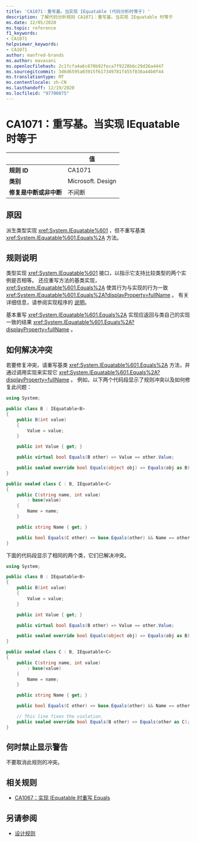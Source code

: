 ```yaml
---
title: 'CA1071：重写基。当实现 IEquatable (代码分析时等于) '
description: 了解代码分析规则 CA1071：重写基。当实现 IEquatable 时等于
ms.date: 12/05/2020
ms.topic: reference
f1_keywords:
- CA1071
helpviewer_keywords:
- CA1071
author: manfred-brands
ms.author: mavasani
ms.openlocfilehash: 2c1fcfa4a6c670b92feca7f9228b6c29d26a4447
ms.sourcegitcommit: 3d6d6595a03915f617349781f455f838a44b0f44
ms.translationtype: MT
ms.contentlocale: zh-CN
ms.lasthandoff: 12/19/2020
ms.locfileid: "97700875"
---
```

# <a name="ca1071-override-baseequals-when-implementing-iequatable"></a>CA1071：重写基。当实现 IEquatable 时等于

| | 值 |
|-|-|
| **规则 ID** |CA1071|
| **类别** |Microsoft. Design|
| **修复是中断或非中断** |不间断|

## <a name="cause"></a>原因

派生类型实现 <xref:System.IEquatable%601> ，但不重写基类 <xref:System.IEquatable%601.Equals%2A> 方法。

## <a name="rule-description"></a>规则说明

类型实现 <xref:System.IEquatable%601> 接口，以指示它支持比较类型的两个实例是否相等。 还应重写方法的基类实现， <xref:System.IEquatable%601.Equals%2A> 使其行为与实现的行为一致 <xref:System.IEquatable%601.Equals%2A?displayProperty=fullName> 。
有关详细信息，请参阅实现程序的 [说明](/dotnet/api/system.iequatable-1#notes-to-implementers)。

基本重写 <xref:System.IEquatable%601.Equals%2A> 实现应返回与类自己的实现一致的结果 <xref:System.IEquatable%601.Equals%2A?displayProperty=fullName> 。

## <a name="how-to-fix-violations"></a>如何解决冲突

若要修复冲突，请重写基类 <xref:System.IEquatable%601.Equals%2A> 方法，并通过调用实现来实现它 <xref:System.IEquatable%601.Equals%2A?displayProperty=fullName> 。
例如，以下两个代码段显示了规则冲突以及如何修复此问题：

```csharp
using System;

public class B : IEquatable<B>
{
    public B(int value)
    {
        Value = value;
    }

    public int Value { get; }

    public virtual bool Equals(B other) => Value == other.Value;

    public sealed override bool Equals(object obj) => Equals(obj as B);
}

public sealed class C : B, IEquatable<C>
{
    public C(string name, int value)
        : base(value)
    {
        Name = name;
    }

    public string Name { get; }

    public bool Equals(C other) => base.Equals(other) && Name == other.Name;
}
```

下面的代码段显示了相同的两个类，它们已解决冲突。

```csharp
using System;

public class B : IEquatable<B>
{
    public B(int value)
    {
        Value = value;
    }

    public int Value { get; }

    public virtual bool Equals(B other) => Value == other.Value;

    public sealed override bool Equals(object obj) => Equals(obj as B);
}

public sealed class C : B, IEquatable<C>
{
    public C(string name, int value)
        : base(value)
    {
        Name = name;
    }

    public string Name { get; }

    public bool Equals(C other) => base.Equals(other) && Name == other.Name;

    // This line fixes the violation.
    public sealed override bool Equals(B other) => Equals(other as C);
}
```

## <a name="when-to-suppress-warnings"></a>何时禁止显示警告

不要取消此规则的冲突。

## <a name="related-rules"></a>相关规则

- [CA1067：实现 IEquatable 时重写 Equals](ca1067.md)

## <a name="see-also"></a>另请参阅

- [设计规则](design-warnings.md)
